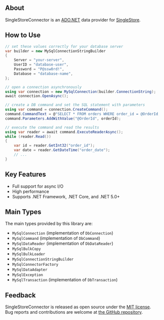 ## About

SingleStoreConnector is an [ADO.NET](https://docs.microsoft.com/en-us/dotnet/framework/data/adonet/) data provider for [SingleStore](https://www.singlestore.com/).

## How to Use

```csharp
// set these values correctly for your database server
var builder = new MySqlConnectionStringBuilder
{
	Server = "your-server",
	UserID = "database-user",
	Password = "P@ssw0rd!",
	Database = "database-name",
};

// open a connection asynchronously
using var connection = new MySqlConnection(builder.ConnectionString);
await connection.OpenAsync();

// create a DB command and set the SQL statement with parameters
using var command = connection.CreateCommand();
command.CommandText = @"SELECT * FROM orders WHERE order_id = @OrderId;";
command.Parameters.AddWithValue("@OrderId", orderId);

// execute the command and read the results
using var reader = await command.ExecuteReaderAsync();
while (reader.Read())
{
	var id = reader.GetInt32("order_id");
	var date = reader.GetDateTime("order_date");
	// ...
}
```

## Key Features

* Full support for async I/O
* High performance
* Supports .NET Framework, .NET Core, and .NET 5.0+

## Main Types

The main types provided by this library are:

* `MySqlConnection` (implementation of `DbConnection`)
* `MySqlCommand` (implementation of `DbCommand`)
* `MySqlDataReader` (implementation of `DbDataReader`)
* `MySqlBulkCopy`
* `MySqlBulkLoader`
* `MySqlConnectionStringBuilder`
* `MySqlConnectorFactory`
* `MySqlDataAdapter`
* `MySqlException`
* `MySqlTransaction` (implementation of `DbTransaction`)

## Feedback

SingleStoreConnector is released as open source under the [MIT license](https://github.com/memsql/SingleStoreNETConnector/blob/master/LICENSE). Bug reports and contributions are welcome at [the GitHub repository](https://github.com/memsql/SingleStoreNETConnector/).
